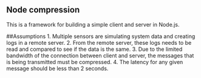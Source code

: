 ## Node compression

This is a framework for building a simple client and server in Node.js.

##Assumptions
    1. Multiple sensors are simulating system data and creating logs in a remote server.
    2. From the remote server, these logs needs to be read and compared to see if the data is the same.
    3. Due to the limited bandwidth of the connection between client and server, the messages that is being transmitted must be compressed.
    4. The latency for any given message should be less than 2 seconds.